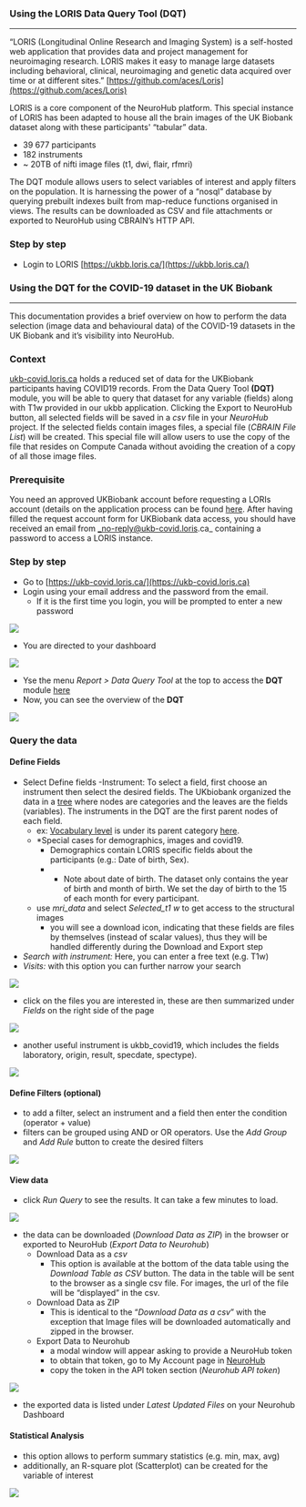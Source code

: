 ### Using the LORIS Data Query Tool (DQT)
***

“LORIS (Longitudinal Online Research and Imaging System) is a self-hosted web application that provides data and project management for neuroimaging research. LORIS makes it easy to manage large datasets including behavioral, clinical, neuroimaging and genetic data acquired over time or at different sites.” [https://github.com/aces/Loris](https://github.com/aces/Loris)

LORIS is a core component of the NeuroHub platform. 
This special instance of LORIS has been adapted to house all the brain images of the UK Biobank dataset along with these participants' “tabular” data.
* 39 677 participants
* 182 instruments
* ~ 20TB of nifti image files (t1, dwi, flair, rfmri) 

The DQT module allows users to select variables of interest and apply filters on the population.
It is harnessing the power of a “nosql” database by querying prebuilt indexes built from map-reduce functions organised in views.
The results can be downloaded as CSV and file attachments or exported to NeuroHub using CBRAIN’s HTTP API.

### Step by step

* Login to LORIS [https://ukbb.loris.ca/](https://ukbb.loris.ca/)




### Using the DQT for the COVID-19 dataset in the UK Biobank
***


This documentation provides a brief overview on how to perform the data selection (image data and behavioural data) of the COVID-19 datasets in the UK Biobank and it’s visibility into NeuroHub. 

###  Context
[ukb-covid.loris.ca](https://ukb-covid.loris.ca/) holds a reduced set of data for the UKBiobank participants having COVID19 records. From the Data Query Tool **(DQT)** module, you will be able to query that dataset for any variable (fields) along with T1w provided in our ukbb application. 
Clicking the Export to NeuroHub button, all selected fields will be saved in a _csv_ file in your _NeuroHub_ project. If the selected fields contain images files, a special file (_CBRAIN File List_) will be created. This special file will allow users to use the copy of the file that resides on Compute Canada without avoiding the creation of a copy of all those image files.

### Prerequisite
You need an approved UKBiobank account before requesting a LORIs account (details on the application process can be found [here](1.2.UKBiobank-Access-Request). After having filled the request account form for UKBiobank data access, you should have received an email from _no-reply@ukb-covid.loris.ca_ containing a password to access a LORIS instance.

### Step by step
- Go to [https://ukb-covid.loris.ca/](https://ukb-covid.loris.ca) 
- Login using your email address and the password from the email. 
  - If it is the first time you login, you will be prompted to enter a new password

![](img/DQT_1.png)

- You are directed to your dashboard

![](img/DQT_2.png)

- Yse the menu _Report > Data Query Tool_ at the top to access the **DQT** module [here](https://ukb-covid.loris.ca/dataquery/)
- Now, you can see the overview of the **DQT** 

![](img/DQT_3_4.png)

### Query the data 
#### Define Fields
- Select Define fields
  -Instrument: To select a field, first choose an instrument then select the desired fields. The UKbiobank organized the data in a [tree](https://biobank.ndph.ox.ac.uk/showcase/browse.cgi) where nodes are categories and the leaves are the fields (variables). The instruments in the DQT are the first parent nodes of each field.
    - ex: [Vocabulary level](https://biobank.ndph.ox.ac.uk/showcase/field.cgi?id=6364) is under its parent category [here](https://biobank.ndph.ox.ac.uk/showcase/label.cgi?id=504).
    - *Special cases for demographics, images and covid19.
      - Demographics contain LORIS specific fields about the participants (e.g.: Date of birth, Sex).
      - * Note about date of birth. The dataset only contains the year of birth and month of birth. We set the day of birth to the 15 of each month for every participant.
  - use _mri_data_ and select _Selected_t1 w_ to get access to the structural images
      - you will see a download icon, indicating that these fields are files by themselves (instead of scalar values), thus they will be handled differently during the Download and Export step
- _Search with instrument:_ Here, you can enter a free text (e.g. T1w)
- _Visits:_ with this option you can further narrow your search

![](img/DQT_5.png)

- click on the files you are interested in, these are then summarized under _Fields_ on the right side of the page

![](img/DQT_6.png)

- another useful instrument is ukbb_covid19, which includes the fields laboratory, origin, result, specdate, spectype). 

![](img/DQT_7.png)

#### Define Filters (optional)
- to add a filter, select an instrument and a field then enter the condition (operator + value)
- filters can be grouped using AND or OR operators. Use the _Add Group_ and _Add Rule_ button to create the desired filters

![](img/DQT_8.png)

#### View data
- click _Run Query_ to see the results. It can take a few minutes to load. 

![](img/DQT_8_9.png)

- the data can be downloaded (_Download Data as ZIP_) in the browser or exported to NeuroHub (_Export Data to Neurohub_)
  - Download Data as a _csv_
    - This option is available at the bottom of the data table using the _Download Table as CSV_ button. The data in the table will be sent to the browser as a single csv file. For images, the url of the file will be “displayed” in the csv. 
  - Download Data as ZIP	
    - This is identical to the “_Download Data as a csv_” with the exception that Image files will be downloaded automatically and zipped in the browser. 
  - Export Data to Neurohub
    - a modal window will appear asking to provide a NeuroHub token
    - to obtain that token, go to My Account page in [NeuroHub](https://portal.neurohub.ca/)
    - copy the token in the API token section (_Neurohub API token_)

![](img/DQT_10_11.png)

- the exported data is listed under _Latest Updated Files_ on your Neurohub Dashboard

#### Statistical Analysis
- this option allows to perform summary statistics (e.g. min, max, avg) 
- additionally, an R-square plot (Scatterplot) can be created for the variable of interest 

![](img/DQT_stats.png)
